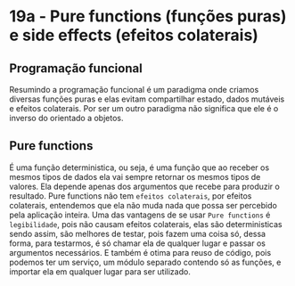 # 19a - Pure functions (funções puras) e side effects (efeitos colaterais)

## Programação funcional

Resumindo a programação funcional é um paradigma onde criamos diversas funções puras
e elas evitam compartilhar estado, dados mutáveis e efeitos colaterais. Por ser um outro paradigma
não significa que ele é o inverso do orientado a objetos.

## Pure functions

É uma função deterministica, ou seja, é uma função que ao receber os mesmos tipos de dados ela vai
sempre retornar os mesmos tipos de valores. Ela depende apenas dos argumentos que recebe para produzir
o resultado.
Pure functions não tem `efeitos colaterais`, por efeitos colaterais, entendemos que ela não muda nada
que possa ser percebido pela aplicação inteira.
Uma das vantagens de se usar `Pure functions` é `legibilidade`, pois não causam efeitos colaterais,
elas são deterministicas sendo assim, são melhores de testar, pois fazem uma coisa só, dessa forma,
para testarmos, é só chamar ela de qualquer lugar e passar os argumentos necessários. E também é
otima para reuso de código, pois podemos ter um serviço, um módulo separado contendo só as funções, e
importar ela em qualquer lugar para ser utilizado.
